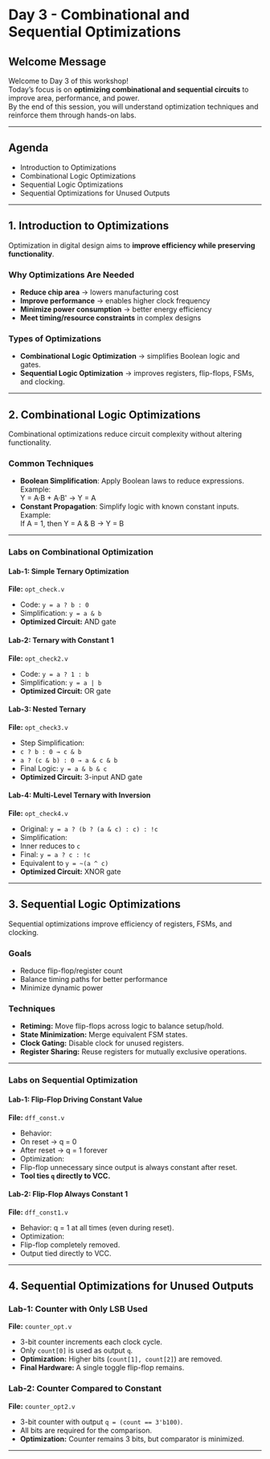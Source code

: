 
# Day 3 - Combinational and Sequential Optimizations

## Welcome Message
Welcome to Day 3 of this workshop!  
Today’s focus is on **optimizing combinational and sequential circuits** to improve area, performance, and power.  
By the end of this session, you will understand optimization techniques and reinforce them through hands-on labs.

---

## Agenda
- Introduction to Optimizations  
- Combinational Logic Optimizations  
- Sequential Logic Optimizations  
- Sequential Optimizations for Unused Outputs  

---

## 1. Introduction to Optimizations
Optimization in digital design aims to **improve efficiency while preserving functionality**.

### Why Optimizations Are Needed
- **Reduce chip area** → lowers manufacturing cost  
- **Improve performance** → enables higher clock frequency  
- **Minimize power consumption** → better energy efficiency  
- **Meet timing/resource constraints** in complex designs  

### Types of Optimizations
- **Combinational Logic Optimization** → simplifies Boolean logic and gates.  
- **Sequential Logic Optimization** → improves registers, flip-flops, FSMs, and clocking.  

---

## 2. Combinational Logic Optimizations
Combinational optimizations reduce circuit complexity without altering functionality.

### Common Techniques
- **Boolean Simplification**: Apply Boolean laws to reduce expressions.  
  Example:  
Y = A·B + A·B' → Y = A
- **Constant Propagation**: Simplify logic with known constant inputs.  
Example:  
If A = 1, then Y = A & B → Y = B

---

### Labs on Combinational Optimization

#### Lab-1: Simple Ternary Optimization
**File:** `opt_check.v`  
- Code: `y = a ? b : 0`  
- Simplification: `y = a & b`  
- **Optimized Circuit:** AND gate  

#### Lab-2: Ternary with Constant 1
**File:** `opt_check2.v`  
- Code: `y = a ? 1 : b`  
- Simplification: `y = a | b`  
- **Optimized Circuit:** OR gate  

#### Lab-3: Nested Ternary
**File:** `opt_check3.v`  
- Step Simplification:  
- `c ? b : 0 → c & b`  
- `a ? (c & b) : 0 → a & c & b`  
- Final Logic: `y = a & b & c`  
- **Optimized Circuit:** 3-input AND gate  

#### Lab-4: Multi-Level Ternary with Inversion
**File:** `opt_check4.v`  
- Original: `y = a ? (b ? (a & c) : c) : !c`  
- Simplification:  
- Inner reduces to `c`  
- Final: `y = a ? c : !c`  
- Equivalent to `y = ~(a ^ c)`  
- **Optimized Circuit:** XNOR gate  

---

## 3. Sequential Logic Optimizations
Sequential optimizations improve efficiency of registers, FSMs, and clocking.

### Goals
- Reduce flip-flop/register count  
- Balance timing paths for better performance  
- Minimize dynamic power  

### Techniques
- **Retiming:** Move flip-flops across logic to balance setup/hold.  
- **State Minimization:** Merge equivalent FSM states.  
- **Clock Gating:** Disable clock for unused registers.  
- **Register Sharing:** Reuse registers for mutually exclusive operations.  

---

### Labs on Sequential Optimization

#### Lab-1: Flip-Flop Driving Constant Value
**File:** `dff_const.v`  
- Behavior:  
- On reset → q = 0  
- After reset → q = 1 forever  
- Optimization:  
- Flip-flop unnecessary since output is always constant after reset.  
- **Tool ties `q` directly to VCC.**  

#### Lab-2: Flip-Flop Always Constant 1
**File:** `dff_const1.v`  
- Behavior: q = 1 at all times (even during reset).  
- Optimization:  
- Flip-flop completely removed.  
- Output tied directly to VCC.  

---

## 4. Sequential Optimizations for Unused Outputs

### Lab-1: Counter with Only LSB Used
**File:** `counter_opt.v`  
- 3-bit counter increments each clock cycle.  
- Only `count[0]` is used as output `q`.  
- **Optimization:** Higher bits (`count[1], count[2]`) are removed.  
- **Final Hardware:** A single toggle flip-flop remains.  

### Lab-2: Counter Compared to Constant
**File:** `counter_opt2.v`  
- 3-bit counter with output `q = (count == 3'b100)`.  
- All bits are required for the comparison.  
- **Optimization:** Counter remains 3 bits, but comparator is minimized.  

---
